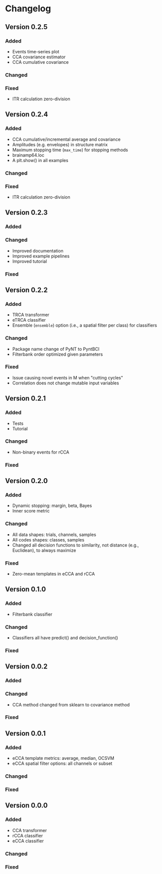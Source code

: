 # Changelog

## Version 0.2.5

### Added

- Events time-series plot
- CCA covariance estimator
- CCA cumulative covariance

### Changed

### Fixed

- ITR calculation zero-division

## Version 0.2.4

### Added

- CCA cumulative/incremental average and covariance
- Amplitudes (e.g. envelopes) in structure matrix
- Maximum stopping time (`max_time`) for stopping methods
- brainamp64.loc
- A plt.show() in all examples

### Changed

### Fixed

- ITR calculation zero-division

## Version 0.2.3

### Added

### Changed

- Improved documentation
- Improved example pipelines
- Improved tutorial

### Fixed

## Version 0.2.2

### Added

- TRCA transformer
- eTRCA classifier
- Ensemble (`ensemble`) option (i.e., a spatial filter per class) for classifiers

### Changed

- Package name change of PyNT to PyntBCI
- Filterbank order optimized given parameters

### Fixed

- Issue causing novel events in M when "cutting cycles"
- Correlation does not change mutable input variables

## Version 0.2.1

### Added

- Tests
- Tutorial

### Changed

- Non-binary events for rCCA

### Fixed

## Version 0.2.0

### Added

- Dynamic stopping: margin, beta, Bayes
- Inner score metric

### Changed

- All data shapes: trials, channels, samples
- All codes shapes: classes, samples
- Changed all decision functions to similarity, not distance (e.g., Euclidean), to always maximize

### Fixed

- Zero-mean templates in eCCA and rCCA

## Version 0.1.0

### Added

- Filterbank classifier

### Changed

- Classifiers all have predict() and decision_function()

### Fixed

## Version 0.0.2

### Added

### Changed

- CCA method changed from sklearn to covariance method

### Fixed

## Version 0.0.1

### Added

- eCCA template metrics: average, median, OCSVM
- eCCA spatial filter options: all channels or subset

### Changed

### Fixed

## Version 0.0.0

### Added

- CCA transformer
- rCCA classifier
- eCCA classifier

### Changed

### Fixed